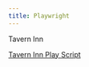 ```yaml
---
title: Playwright
---
```


Tavern Inn

<a href="https://docs.google.com/document/d/1QM47ADDQUXoIrbCraVwv1GzrOS-3sFUs/edit?usp=sharing&ouid=110284567691445362729&rtpof=true&sd=true">Tavern Inn Play Script</a>